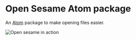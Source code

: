 # Open Sesame Atom package

An [Atom](http://atom.io) package to make opening files easier.

![Open sesame in action](https://cloud.githubusercontent.com/assets/963631/2931046/9adb368e-d79e-11e3-9daa-45e18d865e3c.gif)
